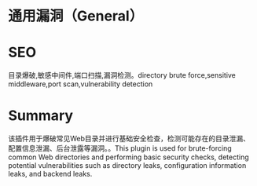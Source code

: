 # 通用漏洞（General）
# SEO
目录爆破,敏感中间件,端口扫描,漏洞检测。directory brute force,sensitive middleware,port scan,vulnerability detection
# Summary
该插件用于爆破常见Web目录并进行基础安全检查，检测可能存在的目录泄漏、配置信息泄漏、后台泄露等漏洞。。This plugin is used for brute-forcing common Web directories and performing basic security checks, detecting potential vulnerabilities such as directory leaks, configuration information leaks, and backend leaks.
